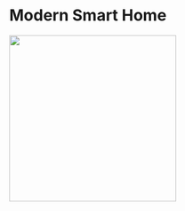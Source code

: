 # Modern Smart Home

<img src="https://user-images.githubusercontent.com/79159108/202844119-ece8070d-f5b4-48d8-9291-9670ec0d9302.png" width="300">

